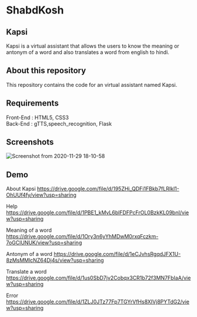 # ShabdKosh

## Kapsi

Kapsi is a virtual assistant that allows the users to  know the meaning or antonym of a word and also translates a word from english to hindi.

## About this repository

This repository contains the code for an virtual assistant named Kapsi.

## Requirements

Front-End : HTML5, CSS3                                                                                  
Back-End : gTTS,speech_recognition, Flask

## Screenshots

![Screenshot from 2020-11-29 18-10-58](https://user-images.githubusercontent.com/73954439/100542728-dddeee00-3271-11eb-8daa-467b5d0b482e.png)

## Demo

About Kapsi
https://drive.google.com/file/d/195ZHi_QDFi1FBkb7fLRIkl1-OhUUf4fy/view?usp=sharing

Help
https://drive.google.com/file/d/1PBE1_kMvL6blFDFPcFrOL0BzkKL09bnI/view?usp=sharing

Meaning of a word
https://drive.google.com/file/d/1Ory3n6yYhMDwM0rxqFczkm-7oGClUNUK/view?usp=sharing

Antonym of a word
https://drive.google.com/file/d/1eCJvhsRgqdJFX1U-8zMsMMlcNZ64Dj4s/view?usp=sharing

Translate a word
https://drive.google.com/file/d/1us0SbD7jv2Cobqx3CR1b72f3MN7FbIaA/view?usp=sharing

Error
https://drive.google.com/file/d/1ZLJ0JTz77Fp7TGYrVfHs8XIVj8PYTdG2/view?usp=sharing
